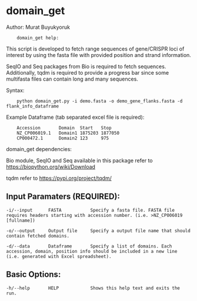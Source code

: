 # domain_get

Author: Murat Buyukyoruk

        domain_get help:

This script is developed to fetch range sequences of gene/CRISPR loci of interest by using the fasta file with provided position and strand information. 

SeqIO and Seq packages from Bio is required to fetch sequences. Additionally, tqdm is required to provide a progress bar since some multifasta files can contain long and many sequences.

Syntax:

        python domain_get.py -i demo.fasta -o demo_gene_flanks.fasta -d flank_info_dataframe

Example Dataframe (tab separated excel file is required):

        Accession       Domain  Start   Stop
        NZ_CP006019.1   Domain1 1875203 1877050
        CP000472.1      Domain2 123     975

domain_get dependencies:

Bio module, SeqIO and Seq available in this package     refer to https://biopython.org/wiki/Download

tqdm                                                    refer to https://pypi.org/project/tqdm/

Input Paramaters (REQUIRED):
----------------------------
	-i/--input		FASTA			Specify a fasta file. FASTA file requires headers starting with accession number. (i.e. >NZ_CP006019 [fullname])

	-o/--output		Output file	    Specify a output file name that should contain fetched domains.

	-d/--data		Dataframe		Specify a list of domains. Each accession, domain, position info should be included in a new line (i.e. generated with Excel spreadsheet). 
Basic Options:
--------------
	-h/--help		HELP			Shows this help text and exits the run.

